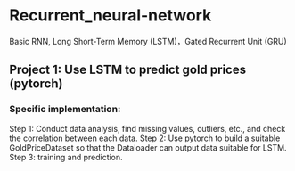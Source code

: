 # Recurrent_neural-network
Basic RNN, Long Short-Term Memory (LSTM)，Gated Recurrent Unit (GRU)

## Project 1: Use LSTM to predict gold prices (pytorch)
### Specific implementation:
Step 1: Conduct data analysis, find missing values, outliers, etc., and check the correlation between each data.
Step 2: Use pytorch to build a suitable GoldPriceDataset so that the Dataloader can output data suitable for LSTM.
Step 3: training and prediction.
